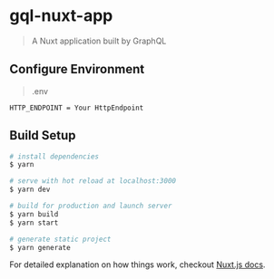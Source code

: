 # gql-nuxt-app

> A Nuxt application built by GraphQL

## Configure Environment

> .env
``` env
HTTP_ENDPOINT = Your HttpEndpoint
```

## Build Setup

``` bash
# install dependencies
$ yarn

# serve with hot reload at localhost:3000
$ yarn dev

# build for production and launch server
$ yarn build
$ yarn start

# generate static project
$ yarn generate
```

For detailed explanation on how things work, checkout [Nuxt.js docs](https://nuxtjs.org).
